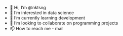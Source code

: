 - 👋 Hi, I’m @nktsng
- 👀 I’m interested in data science
- 🌱 I’m currently learning development
- 💞️ I’m looking to collaborate on programming projects
- 📫 How to reach me - mail

<!---
nktsng/nktsng is a ✨ special ✨ repository because its `README.md` (this file) appears on your GitHub profile.
You can click the Preview link to take a look at your changes.
--->

